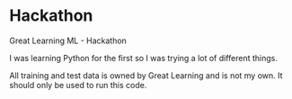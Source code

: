 # Hackathon
Great Learning ML - Hackathon

I was learning Python for the first so I was trying a lot of different things. 

All training and test data is owned by Great Learning and is not my own. It should only be used to run this code.
